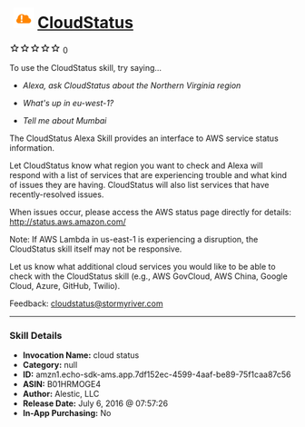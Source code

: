 # &nbsp;<img src="skill_icon" alt="CloudStatus icon" width="36"> [CloudStatus](http://alexa.amazon.com/#skills/amzn1.echo-sdk-ams.app.7df152ec-4599-4aaf-be89-75f1caa87c56)
![0 stars](../../images/ic_star_border_black_18dp_1x.png)![0 stars](../../images/ic_star_border_black_18dp_1x.png)![0 stars](../../images/ic_star_border_black_18dp_1x.png)![0 stars](../../images/ic_star_border_black_18dp_1x.png)![0 stars](../../images/ic_star_border_black_18dp_1x.png) 0

To use the CloudStatus skill, try saying...

* *Alexa, ask CloudStatus about the Northern Virginia region*

* *What's up in eu-west-1?*

* *Tell me about Mumbai*

The CloudStatus Alexa Skill provides an interface to AWS service status information.

Let CloudStatus know what region you want to check and Alexa will respond with a list of services that are experiencing trouble and what kind of issues they are having. CloudStatus will also list services that have recently-resolved issues.

When issues occur, please access the AWS status page directly for details: http://status.aws.amazon.com/

Note: If AWS Lambda in us-east-1 is experiencing a disruption, the CloudStatus skill itself may not be responsive.

Let us know what additional cloud services you would like to be able to check with the CloudStatus skill (e.g., AWS GovCloud, AWS China, Google Cloud, Azure, GitHub, Twilio).

Feedback: cloudstatus@stormyriver.com

***

### Skill Details

* **Invocation Name:** cloud status
* **Category:** null
* **ID:** amzn1.echo-sdk-ams.app.7df152ec-4599-4aaf-be89-75f1caa87c56
* **ASIN:** B01HRMOGE4
* **Author:** Alestic, LLC
* **Release Date:** July 6, 2016 @ 07:57:26
* **In-App Purchasing:** No
